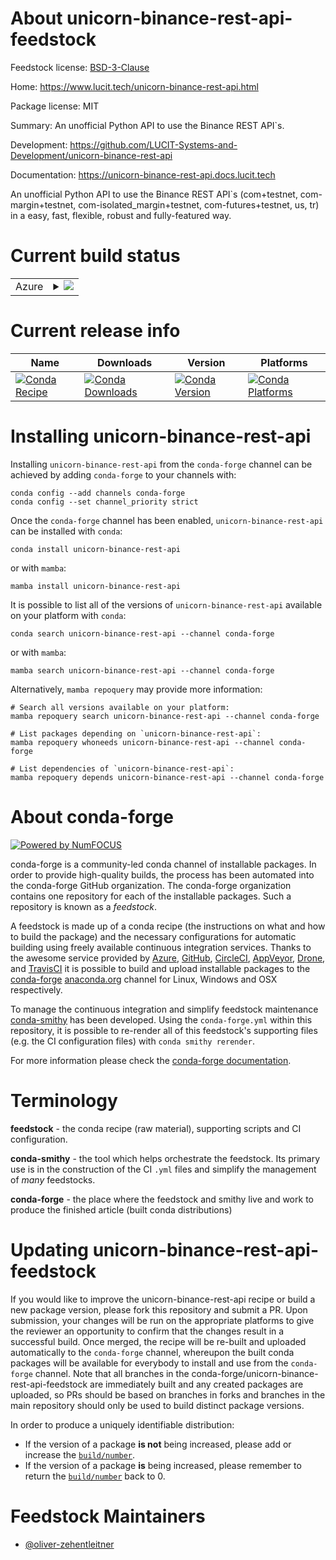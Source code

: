 About unicorn-binance-rest-api-feedstock
========================================

Feedstock license: [BSD-3-Clause](https://github.com/conda-forge/unicorn-binance-rest-api-feedstock/blob/main/LICENSE.txt)

Home: https://www.lucit.tech/unicorn-binance-rest-api.html

Package license: MIT

Summary: An unofficial Python API to use the Binance REST API`s.

Development: https://github.com/LUCIT-Systems-and-Development/unicorn-binance-rest-api

Documentation: https://unicorn-binance-rest-api.docs.lucit.tech

An unofficial Python API to use the Binance REST API`s (com+testnet, com-margin+testnet, com-isolated_margin+testnet,
com-futures+testnet, us, tr) in a easy, fast, flexible, robust and fully-featured way.


Current build status
====================


<table>
    
  <tr>
    <td>Azure</td>
    <td>
      <details>
        <summary>
          <a href="https://dev.azure.com/conda-forge/feedstock-builds/_build/latest?definitionId=15697&branchName=main">
            <img src="https://dev.azure.com/conda-forge/feedstock-builds/_apis/build/status/unicorn-binance-rest-api-feedstock?branchName=main">
          </a>
        </summary>
        <table>
          <thead><tr><th>Variant</th><th>Status</th></tr></thead>
          <tbody><tr>
              <td>linux_64_python3.10.____cpython</td>
              <td>
                <a href="https://dev.azure.com/conda-forge/feedstock-builds/_build/latest?definitionId=15697&branchName=main">
                  <img src="https://dev.azure.com/conda-forge/feedstock-builds/_apis/build/status/unicorn-binance-rest-api-feedstock?branchName=main&jobName=linux&configuration=linux%20linux_64_python3.10.____cpython" alt="variant">
                </a>
              </td>
            </tr><tr>
              <td>linux_64_python3.11.____cpython</td>
              <td>
                <a href="https://dev.azure.com/conda-forge/feedstock-builds/_build/latest?definitionId=15697&branchName=main">
                  <img src="https://dev.azure.com/conda-forge/feedstock-builds/_apis/build/status/unicorn-binance-rest-api-feedstock?branchName=main&jobName=linux&configuration=linux%20linux_64_python3.11.____cpython" alt="variant">
                </a>
              </td>
            </tr><tr>
              <td>linux_64_python3.12.____cpython</td>
              <td>
                <a href="https://dev.azure.com/conda-forge/feedstock-builds/_build/latest?definitionId=15697&branchName=main">
                  <img src="https://dev.azure.com/conda-forge/feedstock-builds/_apis/build/status/unicorn-binance-rest-api-feedstock?branchName=main&jobName=linux&configuration=linux%20linux_64_python3.12.____cpython" alt="variant">
                </a>
              </td>
            </tr><tr>
              <td>linux_64_python3.13.____cp313</td>
              <td>
                <a href="https://dev.azure.com/conda-forge/feedstock-builds/_build/latest?definitionId=15697&branchName=main">
                  <img src="https://dev.azure.com/conda-forge/feedstock-builds/_apis/build/status/unicorn-binance-rest-api-feedstock?branchName=main&jobName=linux&configuration=linux%20linux_64_python3.13.____cp313" alt="variant">
                </a>
              </td>
            </tr><tr>
              <td>linux_64_python3.9.____cpython</td>
              <td>
                <a href="https://dev.azure.com/conda-forge/feedstock-builds/_build/latest?definitionId=15697&branchName=main">
                  <img src="https://dev.azure.com/conda-forge/feedstock-builds/_apis/build/status/unicorn-binance-rest-api-feedstock?branchName=main&jobName=linux&configuration=linux%20linux_64_python3.9.____cpython" alt="variant">
                </a>
              </td>
            </tr><tr>
              <td>osx_64_python3.10.____cpython</td>
              <td>
                <a href="https://dev.azure.com/conda-forge/feedstock-builds/_build/latest?definitionId=15697&branchName=main">
                  <img src="https://dev.azure.com/conda-forge/feedstock-builds/_apis/build/status/unicorn-binance-rest-api-feedstock?branchName=main&jobName=osx&configuration=osx%20osx_64_python3.10.____cpython" alt="variant">
                </a>
              </td>
            </tr><tr>
              <td>osx_64_python3.11.____cpython</td>
              <td>
                <a href="https://dev.azure.com/conda-forge/feedstock-builds/_build/latest?definitionId=15697&branchName=main">
                  <img src="https://dev.azure.com/conda-forge/feedstock-builds/_apis/build/status/unicorn-binance-rest-api-feedstock?branchName=main&jobName=osx&configuration=osx%20osx_64_python3.11.____cpython" alt="variant">
                </a>
              </td>
            </tr><tr>
              <td>osx_64_python3.12.____cpython</td>
              <td>
                <a href="https://dev.azure.com/conda-forge/feedstock-builds/_build/latest?definitionId=15697&branchName=main">
                  <img src="https://dev.azure.com/conda-forge/feedstock-builds/_apis/build/status/unicorn-binance-rest-api-feedstock?branchName=main&jobName=osx&configuration=osx%20osx_64_python3.12.____cpython" alt="variant">
                </a>
              </td>
            </tr><tr>
              <td>osx_64_python3.13.____cp313</td>
              <td>
                <a href="https://dev.azure.com/conda-forge/feedstock-builds/_build/latest?definitionId=15697&branchName=main">
                  <img src="https://dev.azure.com/conda-forge/feedstock-builds/_apis/build/status/unicorn-binance-rest-api-feedstock?branchName=main&jobName=osx&configuration=osx%20osx_64_python3.13.____cp313" alt="variant">
                </a>
              </td>
            </tr><tr>
              <td>osx_64_python3.9.____cpython</td>
              <td>
                <a href="https://dev.azure.com/conda-forge/feedstock-builds/_build/latest?definitionId=15697&branchName=main">
                  <img src="https://dev.azure.com/conda-forge/feedstock-builds/_apis/build/status/unicorn-binance-rest-api-feedstock?branchName=main&jobName=osx&configuration=osx%20osx_64_python3.9.____cpython" alt="variant">
                </a>
              </td>
            </tr><tr>
              <td>win_64_python3.10.____cpython</td>
              <td>
                <a href="https://dev.azure.com/conda-forge/feedstock-builds/_build/latest?definitionId=15697&branchName=main">
                  <img src="https://dev.azure.com/conda-forge/feedstock-builds/_apis/build/status/unicorn-binance-rest-api-feedstock?branchName=main&jobName=win&configuration=win%20win_64_python3.10.____cpython" alt="variant">
                </a>
              </td>
            </tr><tr>
              <td>win_64_python3.11.____cpython</td>
              <td>
                <a href="https://dev.azure.com/conda-forge/feedstock-builds/_build/latest?definitionId=15697&branchName=main">
                  <img src="https://dev.azure.com/conda-forge/feedstock-builds/_apis/build/status/unicorn-binance-rest-api-feedstock?branchName=main&jobName=win&configuration=win%20win_64_python3.11.____cpython" alt="variant">
                </a>
              </td>
            </tr><tr>
              <td>win_64_python3.12.____cpython</td>
              <td>
                <a href="https://dev.azure.com/conda-forge/feedstock-builds/_build/latest?definitionId=15697&branchName=main">
                  <img src="https://dev.azure.com/conda-forge/feedstock-builds/_apis/build/status/unicorn-binance-rest-api-feedstock?branchName=main&jobName=win&configuration=win%20win_64_python3.12.____cpython" alt="variant">
                </a>
              </td>
            </tr><tr>
              <td>win_64_python3.13.____cp313</td>
              <td>
                <a href="https://dev.azure.com/conda-forge/feedstock-builds/_build/latest?definitionId=15697&branchName=main">
                  <img src="https://dev.azure.com/conda-forge/feedstock-builds/_apis/build/status/unicorn-binance-rest-api-feedstock?branchName=main&jobName=win&configuration=win%20win_64_python3.13.____cp313" alt="variant">
                </a>
              </td>
            </tr><tr>
              <td>win_64_python3.9.____cpython</td>
              <td>
                <a href="https://dev.azure.com/conda-forge/feedstock-builds/_build/latest?definitionId=15697&branchName=main">
                  <img src="https://dev.azure.com/conda-forge/feedstock-builds/_apis/build/status/unicorn-binance-rest-api-feedstock?branchName=main&jobName=win&configuration=win%20win_64_python3.9.____cpython" alt="variant">
                </a>
              </td>
            </tr>
          </tbody>
        </table>
      </details>
    </td>
  </tr>
</table>

Current release info
====================

| Name | Downloads | Version | Platforms |
| --- | --- | --- | --- |
| [![Conda Recipe](https://img.shields.io/badge/recipe-unicorn--binance--rest--api-green.svg)](https://anaconda.org/conda-forge/unicorn-binance-rest-api) | [![Conda Downloads](https://img.shields.io/conda/dn/conda-forge/unicorn-binance-rest-api.svg)](https://anaconda.org/conda-forge/unicorn-binance-rest-api) | [![Conda Version](https://img.shields.io/conda/vn/conda-forge/unicorn-binance-rest-api.svg)](https://anaconda.org/conda-forge/unicorn-binance-rest-api) | [![Conda Platforms](https://img.shields.io/conda/pn/conda-forge/unicorn-binance-rest-api.svg)](https://anaconda.org/conda-forge/unicorn-binance-rest-api) |

Installing unicorn-binance-rest-api
===================================

Installing `unicorn-binance-rest-api` from the `conda-forge` channel can be achieved by adding `conda-forge` to your channels with:

```
conda config --add channels conda-forge
conda config --set channel_priority strict
```

Once the `conda-forge` channel has been enabled, `unicorn-binance-rest-api` can be installed with `conda`:

```
conda install unicorn-binance-rest-api
```

or with `mamba`:

```
mamba install unicorn-binance-rest-api
```

It is possible to list all of the versions of `unicorn-binance-rest-api` available on your platform with `conda`:

```
conda search unicorn-binance-rest-api --channel conda-forge
```

or with `mamba`:

```
mamba search unicorn-binance-rest-api --channel conda-forge
```

Alternatively, `mamba repoquery` may provide more information:

```
# Search all versions available on your platform:
mamba repoquery search unicorn-binance-rest-api --channel conda-forge

# List packages depending on `unicorn-binance-rest-api`:
mamba repoquery whoneeds unicorn-binance-rest-api --channel conda-forge

# List dependencies of `unicorn-binance-rest-api`:
mamba repoquery depends unicorn-binance-rest-api --channel conda-forge
```


About conda-forge
=================

[![Powered by
NumFOCUS](https://img.shields.io/badge/powered%20by-NumFOCUS-orange.svg?style=flat&colorA=E1523D&colorB=007D8A)](https://numfocus.org)

conda-forge is a community-led conda channel of installable packages.
In order to provide high-quality builds, the process has been automated into the
conda-forge GitHub organization. The conda-forge organization contains one repository
for each of the installable packages. Such a repository is known as a *feedstock*.

A feedstock is made up of a conda recipe (the instructions on what and how to build
the package) and the necessary configurations for automatic building using freely
available continuous integration services. Thanks to the awesome service provided by
[Azure](https://azure.microsoft.com/en-us/services/devops/), [GitHub](https://github.com/),
[CircleCI](https://circleci.com/), [AppVeyor](https://www.appveyor.com/),
[Drone](https://cloud.drone.io/welcome), and [TravisCI](https://travis-ci.com/)
it is possible to build and upload installable packages to the
[conda-forge](https://anaconda.org/conda-forge) [anaconda.org](https://anaconda.org/)
channel for Linux, Windows and OSX respectively.

To manage the continuous integration and simplify feedstock maintenance
[conda-smithy](https://github.com/conda-forge/conda-smithy) has been developed.
Using the ``conda-forge.yml`` within this repository, it is possible to re-render all of
this feedstock's supporting files (e.g. the CI configuration files) with ``conda smithy rerender``.

For more information please check the [conda-forge documentation](https://conda-forge.org/docs/).

Terminology
===========

**feedstock** - the conda recipe (raw material), supporting scripts and CI configuration.

**conda-smithy** - the tool which helps orchestrate the feedstock.
                   Its primary use is in the construction of the CI ``.yml`` files
                   and simplify the management of *many* feedstocks.

**conda-forge** - the place where the feedstock and smithy live and work to
                  produce the finished article (built conda distributions)


Updating unicorn-binance-rest-api-feedstock
===========================================

If you would like to improve the unicorn-binance-rest-api recipe or build a new
package version, please fork this repository and submit a PR. Upon submission,
your changes will be run on the appropriate platforms to give the reviewer an
opportunity to confirm that the changes result in a successful build. Once
merged, the recipe will be re-built and uploaded automatically to the
`conda-forge` channel, whereupon the built conda packages will be available for
everybody to install and use from the `conda-forge` channel.
Note that all branches in the conda-forge/unicorn-binance-rest-api-feedstock are
immediately built and any created packages are uploaded, so PRs should be based
on branches in forks and branches in the main repository should only be used to
build distinct package versions.

In order to produce a uniquely identifiable distribution:
 * If the version of a package **is not** being increased, please add or increase
   the [``build/number``](https://docs.conda.io/projects/conda-build/en/latest/resources/define-metadata.html#build-number-and-string).
 * If the version of a package **is** being increased, please remember to return
   the [``build/number``](https://docs.conda.io/projects/conda-build/en/latest/resources/define-metadata.html#build-number-and-string)
   back to 0.

Feedstock Maintainers
=====================

* [@oliver-zehentleitner](https://github.com/oliver-zehentleitner/)

